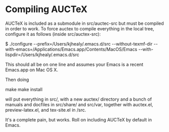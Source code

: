 # Compiling AUCTeX

AUCTeX is included as a submodule in src/auctec-src but must be compiled in order to work. To force auctex to compile everything in the local tree, configure it as follows (inside src/auctex-src):

$ ./configure --prefix=/Users/kjhealy/.emacs.d/src --without-texmf-dir --with-emacs=/Applications/Emacs.app/Contents/MacOS/Emacs --with-lispdir=/Users/kjhealy/.emacs.d/src

This should all be on one line and assumes your Emacs is a recent Emacs.app on Mac OS X. 

Then doing 

make
make install

will put everything in src/, with a new auctex/ directory and a bunch of manuals and docfiles in src/share/ and src/var, together with auctex.el, preview-latex.el, and tex-site.el in /src.

It's a complete pain, but works. Roll on including AUCTeX by default in Emacs.
